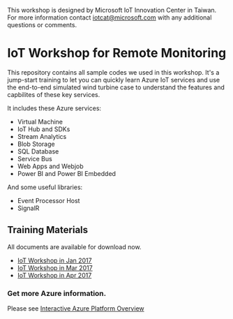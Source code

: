 This workshop is designed by Microsoft IoT Innovation Center in Taiwan. For more information contact iotcat@microsoft.com with any additional questions or comments.

# IoT Workshop for Remote Monitoring

This repository contains all sample codes we used in this workshop. It's a jump-start training to let you can quickly learn Azure IoT services and use the end-to-end simulated wind turbine case to understand the features and capbilites of these key services.

It includes these Azure services:
* Virtual Machine
* IoT Hub and SDKs
* Stream Analytics
* Blob Storage
* SQL Database
* Service Bus
* Web Apps and Webjob
* Power BI and Power BI Embedded

And some useful libraries:
* Event Processor Host
* SignalR

## Training Materials

All documents are available for download now.

* [IoT Workshop in Jan 2017](https://aka.ms/iot-workshop-jan2017)
* [IoT Workshop in Mar 2017](https://aka.ms/iot-workshop-mar2017)
* [IoT Workshop in Apr 2017](https://aka.ms/iot-workshop-april2017)


### Get more Azure information.

Please see [Interactive Azure Platform Overview](https://azureplatform.azurewebsites.net/en-us/)
